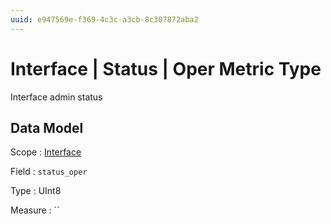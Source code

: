 ```yaml
---
uuid: e947569e-f369-4c3c-a3cb-8c307872aba2
---
```

# Interface | Status | Oper Metric Type

Interface admin status

## Data Model

Scope
: [Interface](../../metric-scopes-reference/interface.md)

Field
: `status_oper`

Type
: UInt8

Measure
: ``
